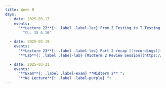 ```yaml
---
title: Week 9
days:
  - date: 2025-03-17
    events:
      "**Lecture 22**{: .label .label-lec} From Z Testing to T Testing ":
        "Ch. 15 & 16"

  - date: 2025-03-19
    events:
      "**Lecture 23**{: .label .label-lec} Part 2 recap [(recordings)](https://bcourses.berkeley.edu/courses/1540322/pages/midterm-2-review)":
      "**Lab**{: .label .label-lab} [Midterm 2 Review Session](https://docs.google.com/presentation/d/1ekDIIs4l17r7Gb9BmPniXbZ2gxIWn2LQJT2FP6qXFRM/edit?usp=sharing)":

  - date: 2025-03-21
    events:
      "**Exam**{: .label .label-exam} **Midterm 2** ":
      "**No Lecture**{: .label .label-purple} ":
---
```

